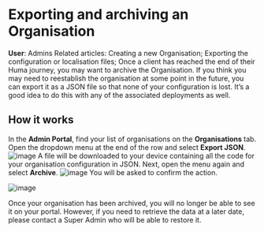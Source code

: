 # Exporting and archiving an Organisation
**User**: Admins
Related articles: Creating a new Organisation; Exporting the configuration or localisation files; 
Once a client has reached the end of their Huma journey, you may want to archive the Organisation. If you think you may need to reestablish the organisation at some point in the future, you can export it as a JSON file so that none of your configuration is lost. It’s a good idea to do this with any of the associated deployments as well.
## How it works
In the **Admin Portal**, find your list of organisations on the **Organisations** tab. Open the dropdown menu at the end of the row and select **Export JSON**. 
![image](https://user-images.githubusercontent.com/110832367/183844152-459d6e94-c784-4729-af68-7f858d98960a.png)
A file will be downloaded to your device containing all the code for your organisation configuration in JSON. Next, open the menu again and select **Archive**. 
![image](https://user-images.githubusercontent.com/110832367/183844207-22059c1a-0200-4c70-a954-608582acba6e.png)
You will be asked to confirm the action. 

![image](https://user-images.githubusercontent.com/110832367/183844394-eed44b8b-2325-4b35-93ca-7b67eaf5b5b7.png)

Once your organisation has been archived, you will no longer be able to see it on your portal. However, if you need to retrieve the data at a later date, please contact a Super Admin who will be able to restore it.
